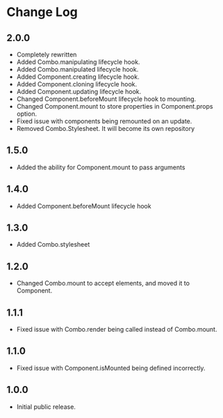 # Change Log

## 2.0.0

* Completely rewritten
* Added Combo.manipulating lifecycle hook.
* Added Combo.manipulated lifecycle hook.
* Added Component.creating lifecycle hook.
* Added Component.cloning lifecycle hook.
* Added Component.updating lifecycle hook.
* Changed Component.beforeMount lifecycle hook to mounting.
* Changed Component.mount to store properties in Component.props option.
* Fixed issue with components being remounted on an update.
* Removed Combo.Stylesheet. It will become its own repository

## 1.5.0

* Added the ability for Component.mount to pass arguments

## 1.4.0

* Added Component.beforeMount lifecycle hook

## 1.3.0

* Added Combo.stylesheet

## 1.2.0

* Changed Combo.mount to accept elements, and moved it to Component.

## 1.1.1

* Fixed issue with Combo.render being called instead of Combo.mount.

## 1.1.0

* Fixed issue with Component.isMounted being defined incorrectly.

## 1.0.0

* Initial public release.

